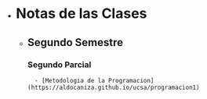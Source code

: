 - # Notas de las Clases
	- ## Segundo Semestre
		### Segundo Parcial
			- [Metodologia de la Programacion](https://aldocaniza.github.io/ucsa/programacion1)